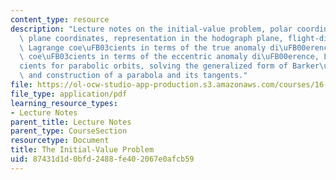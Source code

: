 ```yaml
---
content_type: resource
description: "Lecture notes on the initial-value problem, polar coordinates and orbital\
  \ plane coordinates, representation in the hodograph plane, flight-direction angle,\
  \ Lagrange coe\uFB03cients in terms of the true anomaly di\uFB00erence, Lagrange\
  \ coe\uFB03cients in terms of the eccentric anomaly di\uFB00erence, Lagrangian coe\uFB03\
  cients for parabolic orbits, solving the generalized form of Barker\u2019s equation,\
  \ and construction of a parabola and its tangents."
file: https://ol-ocw-studio-app-production.s3.amazonaws.com/courses/16-346-astrodynamics-fall-2008/87431d1d0bfd2488fe402067e0afcb59_lec_04.pdf
file_type: application/pdf
learning_resource_types:
- Lecture Notes
parent_title: Lecture Notes
parent_type: CourseSection
resourcetype: Document
title: The Initial-Value Problem
uid: 87431d1d-0bfd-2488-fe40-2067e0afcb59
---
```

